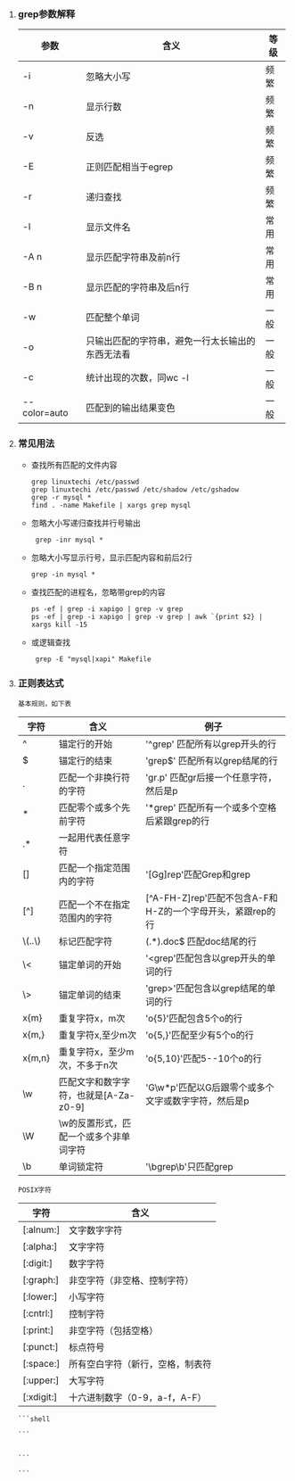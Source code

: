 1. ###  grep参数解释

	| 参数 | 含义 | 等级 |
	| --    | --  |   --        |
	|  -i | 忽略大小写 | 频繁 |
	| -n | 显示行数 | 频繁 |
	| -v | 反选 | 频繁 |
	| -E | 正则匹配相当于egrep | 频繁 |
	| -r | 递归查找 | 频繁 |
	| -l | 显示文件名 | 常用 |
	| -A n | 显示匹配字符串及前n行 | 常用 |
	| -B n | 显示匹配的字符串及后n行 | 常用 |
	| -w | 匹配整个单词 | 一般 |
	| -o | 只输出匹配的字符串，避免一行太长输出的东西无法看 | 一般 |
	| -c | 统计出现的次数，同wc -l | 一般 |
	| --color=auto | 匹配到的输出结果变色 | 一般 |
	
2. ###  常见用法
	- 查找所有匹配的文件内容
	  ```shell
	  grep linuxtechi /etc/passwd
	  grep linuxtechi /etc/passwd /etc/shadow /etc/gshadow
	  grep -r mysql *
	  find . -name Makefile | xargs grep mysql
	  ```
     
   - 忽略大小写递归查找并行号输出
     ```shell
      grep -inr mysql * 
     ```
     
    - 忽略大小写显示行号，显示匹配内容和前后2行
      ```shell
      grep -in mysql *
      ```
      
    - 查找匹配的进程名，忽略带grep的内容
      ```shell
      ps -ef | grep -i xapigo | grep -v grep
      ps -ef | grep -i xapigo | grep -v grep | awk `{print $2} | xargs kill -15
      ```
      
    - 或逻辑查找
      ```shell
	   grep -E "mysql|xapi" Makefile
	   ```
	
3. ### 正则表达式
	
	   基本规则，如下表
	
	| 字符     | 含义                                   | 例子                                                       |
	| -------- | -------------------------------------- | ---------------------------------------------------------- |
	| ^        | 锚定行的开始                           | '^grep' 匹配所有以grep开头的行                             |
	| $        | 锚定行的结束                           | 'grep$' 匹配所有以grep结尾的行                             |
	| .        | 匹配一个非换行符的字符                 | 'gr.p' 匹配gr后接一个任意字符，然后是p                     |
	| *        | 匹配零个或多个先前字符                 | '*grep' 匹配所有一个或多个空格后紧跟grep的行               |
	| .*       | 一起用代表任意字符                     |                                                            |
	| []       | 匹配一个指定范围内的字符               | '[Gg]rep'匹配Grep和grep                                    |
	| [^]      | 匹配一个不在指定范围内的字符           | [^A-FH-Z]rep'匹配不包含A-F和H-Z的一个字母开头，紧跟rep的行 |
	| \\(..\\) | 标记匹配字符                           | (.*).doc$ 匹配doc结尾的行                                  |
	| \\<      | 锚定单词的开始                         | '\<grep'匹配包含以grep开头的单词的行                       |
	| \\>      | 锚定单词的结束                         | 'grep\>'匹配包含以grep结尾的单词的行                       |
	| x\{m\}   | 重复字符x，m次                         | 'o\{5\}'匹配包含5个o的行                                   |
	| x\{m,\}  | 重复字符x,至少m次                      | 'o\{5,\}'匹配至少有5个o的行                                |
	| x\{m,n\} | 重复字符x，至少m次，不多于n次          | 'o\{5,10\}'匹配5--10个o的行                                |
	| \w       | 匹配文字和数字字符，也就是[A-Za-z0-9]  | 'G\w*p'匹配以G后跟零个或多个文字或数字字符，然后是p        |
	| \W       | \w的反置形式，匹配一个或多个非单词字符 |                                                            |
	| \b       | 单词锁定符                             | '\bgrep\b'只匹配grep                                       |
	
	   POSIX字符
	
	| 字符       | 含义                             |
	| ---------- | -------------------------------- |
	| [:alnum:]  | 文字数字字符                     |
	| [:alpha:]  | 文字字符                         |
	| [:digit:]  | 数字字符                         |
	| [:graph:]  | 非空字符（非空格、控制字符）     |
	| [:lower:]  | 小写字符                         |
	| [:cntrl:]  | 控制字符                         |
	| [:print:]  | 非空字符（包括空格）             |
	| [:punct:]  | 标点符号                         |
	| [:space:]  | 所有空白字符（新行，空格，制表符 |
	| [:upper:]  | 大写字符                         |
	| [:xdigit:] | 十六进制数字（0-9，a-f，A-F）    |
	
	   
	
	   ```shell     
	   
	   ```
	
	
	   ```
	
	   ```